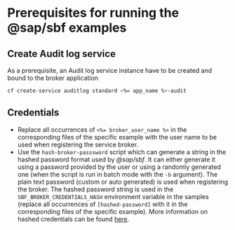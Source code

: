 # Prerequisites for running the @sap/sbf examples

## Create Audit log service
As a prerequisite, an Audit log service instance have to be created and bound to the broker application

```bash
cf create-service auditlog standard <%= app_name %>-audit
```

## Credentials
- Replace all occurrences of `<%= broker_user_name %>` in the corresponding files of the specific example with the user name
to be used when registering the service broker.
- Use the `hash-broker-passsword` script which can generate a string in the hashed password format
used by _@sap/sbf_. It can either generate it using a password provided by the user or
using a randomly generated one (when the script is run in batch mode with the `-b` argument).
The plain text password (custom or auto generated) is used when registering the broker.
The hashed password string is used in the `SBF_BROKER_CREDENTIALS_HASH` environment variable in the samples
(replace all occurrences of `[hashed-password]` with it in the corresponding files of the specific example).
More information on hashed credentials can be found [here](/README.md#service-broker-hashed-credentials).
